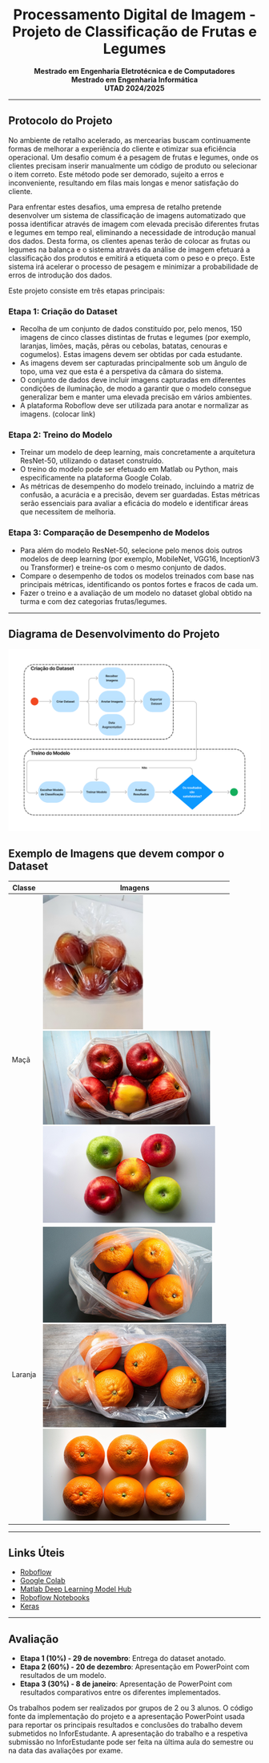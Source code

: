 
<div align="center">

# **Processamento Digital de Imagem - Projeto de Classificação de Frutas e Legumes**

**Mestrado em Engenharia Eletrotécnica e de Computadores**  
**Mestrado em Engenharia Informática**  
**UTAD 2024/2025**

</div>

---

## **Protocolo do Projeto**

No ambiente de retalho acelerado, as mercearias buscam continuamente formas de melhorar a experiência do cliente e otimizar sua eficiência operacional. Um desafio comum é a pesagem de frutas e legumes, onde os clientes precisam inserir manualmente um código de produto ou selecionar o item correto. Este método pode ser demorado, sujeito a erros e inconveniente, resultando em filas mais longas e menor satisfação do cliente.

Para enfrentar estes desafios, uma empresa de retalho pretende desenvolver um sistema de classificação de imagens automatizado que possa identificar através de imagem com elevada precisão diferentes frutas e legumes em tempo real, eliminando a necessidade de introdução manual dos dados. Desta forma, os clientes apenas terão de colocar as frutas ou legumes na balança e o sistema através da análise de imagem efetuará a classificação dos produtos e emitirá a etiqueta com o peso e o preço. Este sistema irá acelerar o processo de pesagem e minimizar a probabilidade de erros de introdução dos dados.


Este projeto consiste em três etapas principais:

### **Etapa 1: Criação do Dataset**
- Recolha de um conjunto de dados constituído por, pelo menos, 150 imagens de cinco classes distintas de frutas e legumes (por exemplo, laranjas, limões, maçãs, pêras ou cebolas, batatas, cenouras e cogumelos). Estas imagens devem ser obtidas por cada estudante.
- As imagens devem ser capturadas principalmente sob um ângulo de topo, uma vez que esta é a perspetiva da câmara do sistema.
- O conjunto de dados deve incluir imagens capturadas em diferentes condições de iluminação, de modo a garantir que o modelo consegue generalizar bem e manter uma elevada precisão em vários ambientes.
- A plataforma Roboflow deve ser utilizada para anotar e normalizar as imagens. (colocar link)


### **Etapa 2: Treino do Modelo**
- Treinar um modelo de deep learning, mais concretamente a arquitetura ResNet-50, utilizando o dataset construído. 
- O treino do modelo pode ser efetuado em Matlab ou Python, mais especificamente na plataforma Google Colab. 
- As métricas de desempenho do modelo treinado, incluindo a matriz de confusão, a acurácia e a precisão, devem ser guardadas. Estas métricas serão essenciais para avaliar a eficácia do modelo e identificar áreas que necessitem de melhoria. 


### **Etapa 3: Comparação de Desempenho de Modelos**
- Para além do modelo ResNet-50, selecione pelo menos dois outros modelos de deep learning (por exemplo, MobileNet, VGG16, InceptionV3 ou Transformer) e treine-os com o mesmo conjunto de dados.
- Compare o desempenho de todos os modelos treinados com base nas principais métricas, identificando os pontos fortes e fracos de cada um.
- Fazer o treino e a avaliação de um modelo no dataset global obtido na turma e com dez categorias frutas/legumes.

---

## **Diagrama de Desenvolvimento do Projeto**

![Diagrama](images/pdi_diagram.png)

## **Exemplo de Imagens que devem compor o Dataset**
   
| Classe  | Imagens                                  |
| ------- | ---------------------------------------- |
| Maçã    | <img src="images/Picture1.png" alt="Picture 1" width="200"/> <br> ![Picture 2](images/Picture2.png) <br> ![Picture 3](images/Picture3.png) |
| Laranja | ![Picture 4](images/Picture4.png) <br> ![Picture 5](images/Picture5.png) <br> ![Picture 6](images/Picture6.png) |

---

## **Links Úteis**

- [Roboflow](https://roboflow.com/)  
- [Google Colab](https://colab.research.google.com/)  
- [Matlab Deep Learning Model Hub](https://github.com/matlab-deep-learning/MATLAB-Deep-Learning-Model-Hub)  
- [Roboflow Notebooks](https://github.com/roboflow/notebooks)  
- [Keras](https://keras.io/api/applications/)

---

## **Avaliação**

- **Etapa 1 (10%) - 29 de novembro**: Entrega do dataset anotado.
- **Etapa 2 (60%) - 20 de dezembro**: Apresentação em PowerPoint com resultados de um modelo.
- **Etapa 3 (30%) - 8 de janeiro**: Apresentação de PowerPoint com resultados comparativos entre os diferentes implementados.

Os trabalhos podem ser realizados por grupos de 2 ou 3 alunos. O código fonte da implementação do projeto e a apresentação PowerPoint usada para reportar os principais resultados e conclusões do trabalho devem submetidos no InforEstudante. A apresentação do trabalho e a respetiva submissão no InforEstudante pode ser feita na última aula do semestre ou na data das avaliações por exame.

<!-- | Nome       | Notebooks |
|------------|-----------|
|Exemplo Google Colab|[![Colab](https://colab.research.google.com/assets/colab-badge.svg)](https://colab.research.google.com/github/PDI20/pdi_2024_2025/blob/main/examples/exemplo_classificacao_cifar10.ipynb)|
|Exemplo Matlab| [![Open in MATLAB Online](https://www.mathworks.com/images/responsive/global/open-in-matlab-online.svg)](https://matlab.mathworks.com/open/github/v1?repo=pdi_2024_2025/placeholder.mlx)  -->
